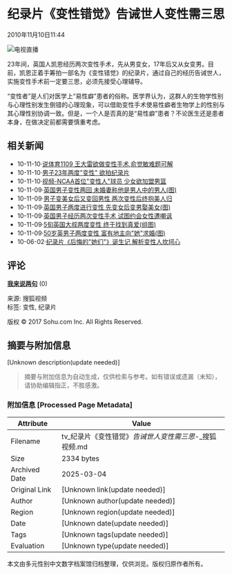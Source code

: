 # 纪录片《变性错觉》告诫世人变性需三思

2010年11月10日11:44

![电视直播](http://images.sohu.com/bill/s2009/MKT/sogou/142801015-1.jpg)

23年间，英国人凯恩经历两次变性手术，先从男变女，17年后又从女变男。目前，凯恩正着手筹拍一部名为《变性错觉》的纪录片，通过自己的经历告诫世人，实施变性手术前一定要三思，必须先接受心理辅导。

“变性者”是人们对医学上“易性癖”患者的俗称。医学界认为，这群人的生物学性别与心理性别发生倒错的心理现象，可以借助变性手术使易性癖者生物学上的性别与其心理性别协调一致。但是，一个人是否真的是“易性癖”患者？不论医生还是患者本身，在做决定前都需要慎重考虑。

## 相关新闻

- 10-11-10·[说体育1109 王大雷欲做变性手术,俞觉敏难题可解](http://bbs.gd.sohu.com/20101110/n277498551.shtml)
- 10-11-10·[男子23年两度"变性" 欲拍纪录片](http://women.sohu.com/20101110/n277487330.shtml)
- 10-11-10·[视频-NCAA首位"变性人"球员 少女欲加盟男篮](http://s.sohu.com/20101109/n277487753.shtml)
- 10-11-09·[英国男子变性两回 未婚妻称他是男人中的男人(图)](http://bbs.health.sohu.com/20101109/n277491614.shtml)
- 10-11-09·[男子变美女后又变回男性 两次变性后终抱美人归](http://health.sohu.com/20101109/n277451357.shtml)
- 10-11-09·[英国男子两度进行变性 先变女后变男娶美女(图)](http://news.sohu.com/20101109/n277448646.shtml)
- 10-11-09·[英国男子经历两次变性手术 试图约会女性遭嘲讽](http://news.sohu.com/20101109/n277443452.shtml)
- 10-11-09·[5旬英国大叔两度变性 终于找到真爱(组图)](http://roll.sohu.com/20101109/n277441438.shtml)
- 10-11-09·[50岁英男子两度变性 富有地主向"她"求婚(图)](http://news.sohu.com/20101109/n277439743.shtml)
- 10-06-02·[纪录片《后悔的"她们"》诞生记 解析变性人坎坷心](http://tv.sohu.com/20100602/n272514570.shtml)

## 评论

[**我来说两句**](http://club.comment3.news.sohu.com/m277511349.html) (0)

来源: 搜狐视频  
标签: 变性, 纪录片

版权 © 2017 Sohu.com Inc. All Rights Reserved.
<!-- tcd_original_link http://tv.sohu.com/20101110/n277511349.shtml -->


## 摘要与附加信息

<!-- tcd_abstract -->
[Unknown description(update needed)]
<!-- tcd_abstract_end -->

> 摘要与附加信息为自动生成，仅供检索与参考。如有错误或遗漏（未知），请协助编辑指正，不胜感激。

### 附加信息 [Processed Page Metadata]

| Attribute       | Value                                  |
|-----------------|----------------------------------------|
| Filename        | tv_纪录片《变性错觉》_告诫世人变性需三思_-_搜狐视频.md                             |
| Size            | 2334 bytes                           |
| Archived Date   | 2025-03-04                             |
| Original Link   | [Unknown link(update needed)]                       |
| Author          | [Unknown author(update needed)]                               |
| Region          | [Unknown region(update needed)]                               |
| Date            | [Unknown date(update needed)]                                 |
| Tags            | [Unknown tags(update needed)]                                 |
| Evaluation            | [Unknown type(update needed)]                                 |
<!-- tcd_table_end -->

本文由多元性别中文数字档案馆归档整理，仅供浏览。版权归原作者所有。

